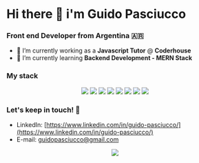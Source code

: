 # Hi there 👋 i'm **Guido Pasciucco**
### Front end Developer from Argentina 🇦🇷

- 🔭 I’m currently working as a **Javascript Tutor** @ **Coderhouse**
- 🌱 I’m currently learning **Backend Development - MERN Stack**

### My stack 

<div align="center">
    <img src="https://img.shields.io/badge/HTML5-E34F26?style=for-the-badge&logo=html5&logoColor=white" />
    <img src="https://img.shields.io/badge/CSS3-1572B6?style=for-the-badge&logo=css3&logoColor=white" />
    <img src="https://img.shields.io/badge/JavaScript-F7DF1E?style=for-the-badge&logo=javascript&logoColor=black" />
    <img src="https://img.shields.io/badge/Express.js-404D59?style=for-the-badge" />
    <img src="https://img.shields.io/badge/React-20232A?style=for-the-badge&logo=react&logoColor=61DAFB" /> 
    <img src="https://img.shields.io/badge/Node.js-43853D?style=for-the-badge&logo=node.js&logoColor=white" />
    <img src="https://img.shields.io/badge/MySQL-00000F?style=for-the-badge&logo=mysql&logoColor=white" />
    <img src="https://img.shields.io/badge/MongoDB-4EA94B?style=for-the-badge&logo=mongodb&logoColor=white" />
</div>

### Let's keep in touch! 📲

- LinkedIn: [https://www.linkedin.com/in/guido-pasciucco/](https://www.linkedin.com/in/guido-pasciucco/)
- E-mail: guidopasciucco@gmail.com

<div align="center">
    <img src="https://forthebadge.com/images/badges/built-with-love.svg" />
</div>


<!--

    <img src="https://img.shields.io/badge/TypeScript-007ACC?style=for-the-badge&logo=typescript&logoColor=white" />
    <img src="https://img.shields.io/badge/PostgreSQL-316192?style=for-the-badge&logo=postgresql&logoColor=white" />
<img src="https://img.shields.io/badge/Java-ED8B00?style=for-the-badge&logo=java&logoColor=white" />
    <img src="https://img.shields.io/badge/Spring-6DB33F?style=for-the-badge&logo=spring&logoColor=white" />
    <img src="https://img.shields.io/badge/Amazon_AWS-232F3E?style=for-the-badge&logo=amazon-aws&logoColor=white" />

**guido-pasciucco/guido-pasciucco** is a ✨ _special_ ✨ repository because its `README.md` (this file) appears on your GitHub profile.
- 👯 I’m looking to collaborate on ...
- 🤔 I’m looking for help with ...
- 💬 Ask me about ...
- 📫 How to reach me: ...
- 😄 Pronouns: ...
- ⚡ Fun fact: ...
-->
